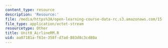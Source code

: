 ```yaml
---
content_type: resource
description: 'Resource:'
file: /media/https%3A/open-learning-course-data-rc.s3.amazonaws.com/15-071-the-analytics-edge-spring-2017/aa07181af61e358fd7ad883d8c3cd80a_Unit8_AirlineRM.R
file_type: application/octet-stream
resourcetype: Other
title: Unit8_AirlineRM.R
uid: aa07181a-f61e-358f-d7ad-883d8c3cd80a
---
```

